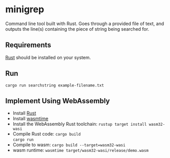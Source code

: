 # minigrep 
Command line tool built with Rust.
Goes through a provided file of text, and outputs the line(s) containing the piece of string being searched for.

## Requirements
[Rust](https://www.rust-lang.org/tools/install) should be installed on your system.

## Run
`cargo run searchstring example-filename.txt`

## Implement Using WebAssembly
* Install [Rust](https://www.rust-lang.org/tools/install)
* Install [wasmtime](https://wasmtime.dev)
* Install the WebAssembly Rust toolchain: `rustup target install wasm32-wasi`
* Compile Rust code: `cargo build` <br/>
`cargo run`
* Compile to wasm: `cargo build --target=wasm32-wasi`
* wasm runtime: `wasmtime target/wasm32-wasi/release/demo.wasm`

